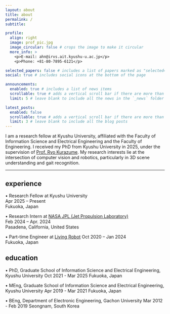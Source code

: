 ```yaml
---
layout: about
title: about
permalink: /
subtitle: 

profile:
  align: right
  image: prof_pic.jpg
  image_circular: false # crops the image to make it circular
  more_info: >
    <p>E-mail: ahn@irvs.ait.kyushu-u.ac.jp</p>
    <p>Phone: +81-80-7895-6121</p>

selected_papers: false # includes a list of papers marked as "selected={true}"
social: true # includes social icons at the bottom of the page

announcements:
  enabled: true # includes a list of news items
  scrollable: true # adds a vertical scroll bar if there are more than 3 news items
  limit: 5 # leave blank to include all the news in the `_news` folder

latest_posts:
  enabled: false
  scrollable: true # adds a vertical scroll bar if there are more than 3 new posts items
  limit: 3 # leave blank to include all the blog posts
---
```


I am a research fellow at Kyushu University, affiliated with the Faculty of Information Science and Electrical Engineering and the Faculty of Engineering. I received my PhD from Kyushu University in 2025, under the supervision of [Prof. Ryo Kurazume](https://robotics.ait.kyushu-u.ac.jp/). My research interests lie at the intersection of computer vision and robotics, particularly in 3D scene understanding and gait recognition.


---

## experience

• Research Fellow at Kyushu University  
Apr 2025 – Present  
Fukuoka, Japan


• Research Intern at [NASA JPL (Jet Propulsion Laboratory)](https://www.jpl.nasa.gov/)  
Feb 2024 – Apr. 2024  
Pasadena, California, United States


• Part-time Engineer at [Living Robot](https://livingrobot.co.jp/en/)
Oct 2020 – Jan 2024  
Fukuoka, Japan




## education

• PhD, Graduate School of Information Science and Electrical Engineering, Kyushu University
Oct 2021 - Mar 2025
Fukuoka, Japan


• MEng, Graduate School of Information Science and Electrical Engineering, Kyushu University
Apr 2019 - Mar 2021
Fukuoka, Japan


• BEng, Department of Electronic Engineering, Gachon University
Mar 2012 - Feb 2019
Seongnam, South Korea
  
